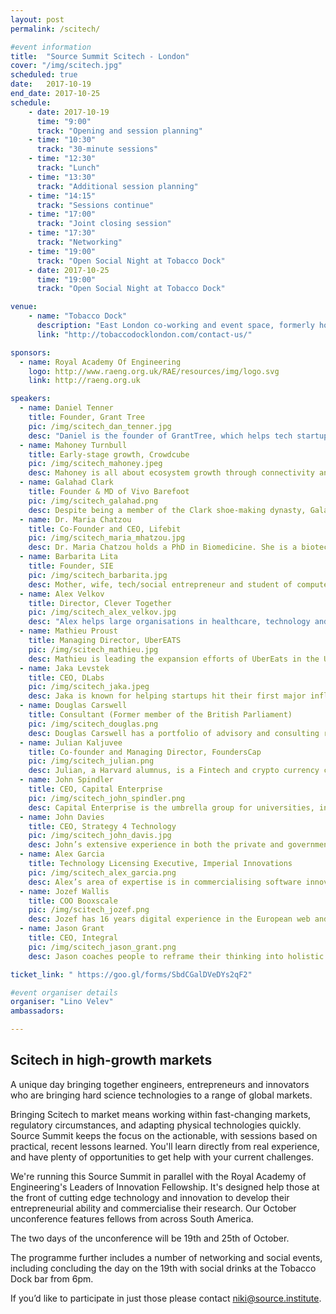 ```yaml
---
layout: post
permalink: /scitech/

#event information
title:  "Source Summit Scitech - London"
cover: "/img/scitech.jpg"
scheduled: true
date:   2017-10-19
end_date: 2017-10-25
schedule:
    - date: 2017-10-19
      time: "9:00"
      track: "Opening and session planning"
    - time: "10:30"
      track: "30-minute sessions"
    - time: "12:30"
      track: "Lunch"
    - time: "13:30"
      track: "Additional session planning"
    - time: "14:15"
      track: "Sessions continue"
    - time: "17:00"
      track: "Joint closing session"
    - time: "17:30"
      track: "Networking"
    - time: "19:00"
      track: "Open Social Night at Tobacco Dock"  
    - date: 2017-10-25
      time: "19:00"
      track: "Open Social Night at Tobacco Dock"  

venue:
    - name: "Tobacco Dock"
      description: "East London co-working and event space, formerly hosts to MassChallenge."
      link: "http://tobaccodocklondon.com/contact-us/"

sponsors:
  - name: Royal Academy Of Engineering
    logo: http://www.raeng.org.uk/RAE/resources/img/logo.svg
    link: http://raeng.org.uk

speakers:
  - name: Daniel Tenner
    title: Founder, Grant Tree
    pic: /img/scitech_dan_tenner.jpg
    desc: "Daniel is the founder of GrantTree, which helps tech startups access UK government funding: SEIS, R&D tax credits, and a host of other grants.  He has built the organisation using open methods such as Holocracy, enabling it to expand into various business lines."
  - name: Mahoney Turnbull 
    title: Early-stage growth, Crowdcube
    pic: /img/scitech_mahoney.jpeg
    desc: Mahoney is all about ecosystem growth through connectivity and cross-pollination. She is actively involved in mentoring the next generation of startup leaders through WeWorkLabs, Google Launchpad, and StartupBus, where she is a global board member. 
  - name: Galahad Clark 
    title: Founder & MD of Vivo Barefoot
    pic: /img/scitech_galahad.png
    desc: Despite being a member of the Clark shoe-making dynasty, Galahad Clark spends his days telling people not to wear shoes. His brand of barefoot shoes - Vivo Barefoot - is creating footwear that shrink and expand. In result, barefoot customers are spared deformed toes and enjoy improved balance when walking.  
  - name: Dr. Maria Chatzou
    title: Co-Founder and CEO, Lifebit 
    pic: /img/scitech_maria_mhatzou.jpg
    desc: Dr. Maria Chatzou holds a PhD in Biomedicine. She is a biotech innovator and expert in bioinformatics, medical informatics and high performance computing (HPC). She is also a passionate entrepreneur, who has already founded two companies - Innovation Forum Barcelona and the Techstars-backed Lifebit.
  - name: Barbarita Lita
    title: Founder, SIE
    pic: /img/scitech_barbarita.jpg
    desc: Mother, wife, tech/social entrepreneur and student of computer/IT engineering in a remote land called Chile. Awarded as MIT Technology Review's Innovators under 35 LATAM in 2017. Building a world wide emergency network accessible to smartphones for situations where every other communication network is not available.
  - name: Alex Velkov
    title: Director, Clever Together
    pic: /img/scitech_alex_velkov.jpg
    desc: "Alex helps large organisations in healthcare, technology and finance to deliver behaviour change faster.  He's worked with with the NHS for 8 years, driving the adoption of innovation."
  - name: Mathieu Proust
    title: Managing Director, UberEATS
    pic: /img/scitech_mathieu.jpg
    desc: Mathieu is leading the expansion efforts of UberEats in the UK. After successfully launching in London, UberEATS currently operates in 15 cities, planning to cover 40 cities by the end of the year.  Prior to working on UberEATS, Mathieu led rides activities for Uber in East England.
  - name: Jaka Levstek 
    title: CEO, DLabs
    pic: /img/scitech_jaka.jpeg
    desc: Jaka is known for helping startups hit their first major inflection point, through his focus on product design and development scalability.  He's a frequent speaker at UK and EU business schools, particularly Imperial College. Topics of expertise include digital marketing management, branding in early-stage companies, go-to-market strategies and entrepreneurial business.
  - name: Douglas Carswell
    title: Consultant (Former member of the British Parliament)
    pic: /img/scitech_douglas.png
    desc: Douglas Carswell has a portfolio of advisory and consulting roles, having recently stepped down from a successful Parliamentary career as the Member of Parliament for Clacton. His most recent book ‘Rebel - How to overthrow the emerging oligarchy” received excellent review from The Economist and The Guardian. Douglas is also a fellow at the John Locke Institute. 
  - name: Julian Kaljuvee 
    title: Co-founder and Managing Director, FoundersCap
    pic: /img/scitech_julian.png
    desc: Julian, a Harvard alumnus, is a Fintech and crypto currency consultant with over 15 years of experience in leading global institutions such as Goldman Sachs, JPMorgan, and UBS. At present, Julian is the co-founder and managing partner of FoundersCap - an early-stage VC firm.
  - name: John Spindler 
    title: CEO, Capital Enterprise
    pic: /img/scitech_john_spindler.png
    desc: Capital Enterprise is the umbrella group for universities, incubators, accelerators, enterprise agencies and NGOs who support entrepreneurs in London. John is on a mission to make it possible for 'someone moderately intelligent, with a good idea, ambition and passion to make it as an entrepreneur in London.'
  - name: John Davies
    title: CEO, Strategy 4 Technology
    pic: /img/scitech_john_davis.jpg
    desc: John’s extensive experience in both the private and government sectors is what makes him uniquely qualified to help tech startups develop their business in the UK and abroad. His skillset ranges from sourcing technology and finding global partners to providing due diligence in the areas of M&A. 
  - name: Alex Garcia  
    title: Technology Licensing Executive, Imperial Innovations
    pic: /img/scitech_alex_garcia.png
    desc: Alex’s area of expertise is in commercialising software innovations; including projects in artificial intelligence, cyber-security, IoT, simulations in data science. Previously, Alex worked in market analysis and business intelligence for a wide variety of innovations in engineering. 
  - name: Jozef Wallis  
    title: COO Booxscale 
    pic: /img/scitech_jozef.png
    desc: Jozef has 16 years digital experience in the European web and media industries, both in fixed and mobile communications. He is a serial Entrepreneur with 3 successful exits. Joseph is a UK and European market entry specialist, having built teams and established market presence for two leading US brands. 
  - name: Jason Grant   
    title: CEO, Integral
    pic: /img/scitech_jason_grant.png
    desc: Jason coaches people to reframe their thinking into holistic success and create a life of sustainable growth. More, Jason is a multi award-winning UX Designer, with over 10 years experience as an entrepreneur. In the past, Jason has worked with Disney, American Express, eBay, Lloyds Banking Group, MTV, Nando’s, Microsoft and various startups. 

ticket_link: " https://goo.gl/forms/SbdCGalDVeDYs2qF2" 

#event organiser details
organiser: "Lino Velev"
ambassadors:

---
```

## Scitech in high-growth markets 

A unique day bringing together engineers, entrepreneurs and innovators who are bringing hard science technologies to a range of global markets.

Bringing Scitech to market means working within fast-changing markets, regulatory circumstances, and adapting physical technologies quickly. Source Summit keeps the focus on the actionable, with sessions based on practical, recent lessons learned.  You'll learn directly from real experience, and have plenty of opportunities to get help with your current challenges.

We're running this Source Summit in parallel with the Royal Academy of Engineering's Leaders of Innovation Fellowship. It's designed help those at the front of cutting edge technology and innovation to develop their entrepreneurial ability and commercialise their research. Our October unconference features fellows from across South America.

The two days of the unconference will be 19th and 25th of October.

The programme further includes a number of networking and social events, including concluding the day on the 19th with social drinks at the Tobacco Dock bar from 6pm. 

If you’d like to participate in just those please contact [niki@source.institute](mailto:niki@source.institute).


